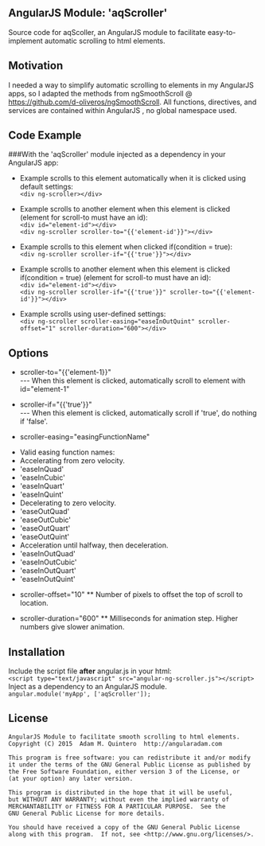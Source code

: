 ## AngularJS Module: 'aqScroller'

Source code for aqScoller, an AngularJS module to facilitate easy-to-implement automatic scrolling to html elements.

## Motivation

I needed a way to simplify automatic scrolling to elements in my AngularJS apps, so I adapted the methods from ngSmoothScroll @ https://github.com/d-oliveros/ngSmoothScroll. All functions, directives, and services are contained within AngularJS , no global namespace used. 

## Code Example

###With the 'aqScroller' module injected as a dependency in your AngularJS app:

* Example scrolls to this element automatically when it is clicked using default settings:<br>
`<div ng-scroller></div>`

* Example scrolls to another element when this element is clicked (element for scroll-to must have an id):<br>
`<div id="element-id"></div>`<br>
`<div ng-scroller scroller-to="{{'element-id'}}"></div>`

* Example scrolls to this element when clicked if(condition = true):<br>
`<div ng-scroller scroller-if="{{'true'}}"></div>`

* Example scrolls to another element when this element is clicked if(condition = true) (element for scroll-to must have an id):<br>
`<div id="element-id"></div>`<br>
`<div ng-scroller scroller-if="{{'true'}}" scroller-to="{{'element-id'}}"></div>`

* Example scrolls using user-defined settings:<br>
`<div ng-scroller scroller-easing="easeInOutQuint" scroller-offset="1" scroller-duration="600"></div>`

## Options

* scroller-to="{{'element-1}}"<br>
--- When this element is clicked, automatically scroll to element with id="element-1"

* scroller-if="{{'true'}}"<br>
--- When this element is clicked, automatically scroll if 'true', do nothing if 'false'.

* scroller-easing="easingFunctionName"<br>
- Valid easing function names:
- Accelerating from zero velocity.
- 'easeInQuad'
- 'easeInCubic'
- 'easeInQuart'
- 'easeInQuint'
- Decelerating to zero velocity.
- 'easeOutQuad'
- 'easeOutCubic'
- 'easeOutQuart'
- 'easeOutQuint'
- Acceleration until halfway, then deceleration.
- 'easeInOutQuad'
- 'easeInOutCubic'
- 'easeInOutQuart'
- 'easeInOutQuint'

* scroller-offset="10"
** Number of pixels to offset the top of scroll to location.

* scroller-duration="600"
** Milliseconds for animation step. Higher numbers give slower animation.

## Installation

Include the script file **after** angular.js in your html:<br>
`<script type="text/javascript" src="angular-ng-scroller.js"></script>`<br>
Inject as a dependency to an AngularJS module.<br>
`angular.module('myApp', ['aqScroller']);`

## License

	AngularJS Module to facilitate smooth scrolling to html elements.
	Copyright (C) 2015  Adam M. Quintero  http://angularadam.com 

    This program is free software: you can redistribute it and/or modify
    it under the terms of the GNU General Public License as published by
    the Free Software Foundation, either version 3 of the License, or
    (at your option) any later version.

    This program is distributed in the hope that it will be useful,
    but WITHOUT ANY WARRANTY; without even the implied warranty of
    MERCHANTABILITY or FITNESS FOR A PARTICULAR PURPOSE.  See the
    GNU General Public License for more details.

    You should have received a copy of the GNU General Public License
    along with this program.  If not, see <http://www.gnu.org/licenses/>.